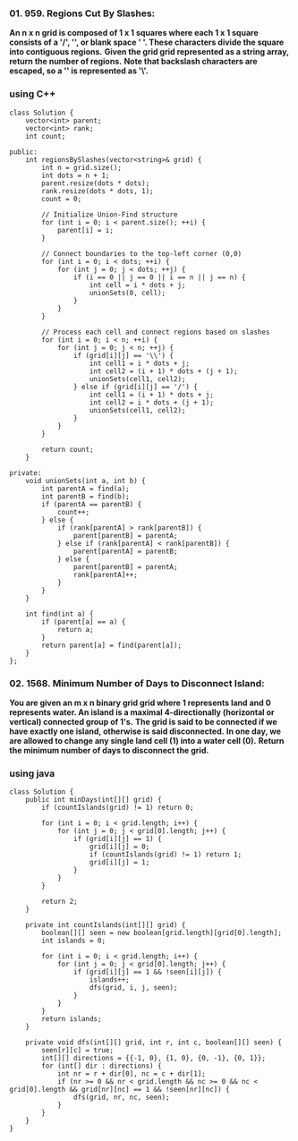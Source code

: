 ### 01. 959. Regions Cut By Slashes:
**An n x n grid is composed of 1 x 1 squares where each 1 x 1 square consists of a '/', '\', or blank space ' '. These characters divide the square into contiguous regions.**
**Given the grid grid represented as a string array, return the number of regions.**
**Note that backslash characters are escaped, so a '\' is represented as '\\'.**

### using C++
```
class Solution {
    vector<int> parent;
    vector<int> rank;
    int count;
    
public:
    int regionsBySlashes(vector<string>& grid) {
        int n = grid.size();
        int dots = n + 1;
        parent.resize(dots * dots);
        rank.resize(dots * dots, 1);
        count = 0;

        // Initialize Union-Find structure
        for (int i = 0; i < parent.size(); ++i) {
            parent[i] = i;
        }

        // Connect boundaries to the top-left corner (0,0)
        for (int i = 0; i < dots; ++i) {
            for (int j = 0; j < dots; ++j) {
                if (i == 0 || j == 0 || i == n || j == n) {
                    int cell = i * dots + j;
                    unionSets(0, cell);
                }
            }
        }

        // Process each cell and connect regions based on slashes
        for (int i = 0; i < n; ++i) {
            for (int j = 0; j < n; ++j) {
                if (grid[i][j] == '\\') {
                    int cell1 = i * dots + j;
                    int cell2 = (i + 1) * dots + (j + 1);
                    unionSets(cell1, cell2);
                } else if (grid[i][j] == '/') {
                    int cell1 = (i + 1) * dots + j;
                    int cell2 = i * dots + (j + 1);
                    unionSets(cell1, cell2);
                }
            }
        }

        return count;
    }
    
private:
    void unionSets(int a, int b) {
        int parentA = find(a);
        int parentB = find(b);
        if (parentA == parentB) {
            count++;
        } else {
            if (rank[parentA] > rank[parentB]) {
                parent[parentB] = parentA;
            } else if (rank[parentA] < rank[parentB]) {
                parent[parentA] = parentB;
            } else {
                parent[parentB] = parentA;
                rank[parentA]++;
            }
        }
    }
    
    int find(int a) {
        if (parent[a] == a) {
            return a;
        }
        return parent[a] = find(parent[a]);
    }
};
```

### 02. 1568. Minimum Number of Days to Disconnect Island:
**You are given an m x n binary grid grid where 1 represents land and 0 represents water. An island is a maximal 4-directionally (horizontal or vertical) connected group of 1's.**
**The grid is said to be connected if we have exactly one island, otherwise is said disconnected.**
**In one day, we are allowed to change any single land cell (1) into a water cell (0).**
**Return the minimum number of days to disconnect the grid.**

### using java

```
class Solution {
    public int minDays(int[][] grid) {
        if (countIslands(grid) != 1) return 0;

        for (int i = 0; i < grid.length; i++) {
            for (int j = 0; j < grid[0].length; j++) {
                if (grid[i][j] == 1) {
                    grid[i][j] = 0;
                    if (countIslands(grid) != 1) return 1;
                    grid[i][j] = 1;
                }
            }
        }

        return 2;
    }

    private int countIslands(int[][] grid) {
        boolean[][] seen = new boolean[grid.length][grid[0].length];
        int islands = 0;

        for (int i = 0; i < grid.length; i++) {
            for (int j = 0; j < grid[0].length; j++) {
                if (grid[i][j] == 1 && !seen[i][j]) {
                    islands++;
                    dfs(grid, i, j, seen);
                }
            }
        }
        return islands;
    }

    private void dfs(int[][] grid, int r, int c, boolean[][] seen) {
        seen[r][c] = true;
        int[][] directions = {{-1, 0}, {1, 0}, {0, -1}, {0, 1}};
        for (int[] dir : directions) {
            int nr = r + dir[0], nc = c + dir[1];
            if (nr >= 0 && nr < grid.length && nc >= 0 && nc < grid[0].length && grid[nr][nc] == 1 && !seen[nr][nc]) {
                dfs(grid, nr, nc, seen);
            }
        }
    }
}
```


